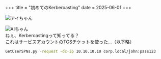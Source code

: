 +++
title = "初めてのKerberoasting"
date = 2025-06-01
+++

![アイちゃん](/images/ai-chan.png)

<div class="character-box">
  <img src="/images/ai-chan.png" alt="AIちゃん">
  <div class="speech-bubble">
    ねぇ、Kerberoastingって知ってる？<br>
    これはサービスアカウントのTGSチケットを使った…（以下略）
  </div>
</div>

```bash
GetUserSPNs.py -request -dc-ip 10.10.10.10 corp.local/john:pass123
